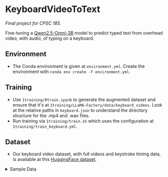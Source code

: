 # KeyboardVideoToText
*Final project for CPSC 185.*

Fine-tuning a [Qwen2.5-Omni-3B](https://huggingface.co/Qwen/Qwen2.5-Omni-3B) model to predict typed text from overhead video, with audio, of typing on a keyboard.

## Environment
- The Conda environment is given at `environment.yml`. Create the environment with `conda env create -f environment.yml`.

## Training
- Use `1training/0train.ipynb` to generate the augmented dataset and ensure that it's at `1training/LLaMA-Factory/data/keyboard_videos`. Look at the relative paths in `keyboard.json` to understand the directory structure for the .mp4 and .wav files.
- Run training via `1training/train.sh` which uses the configuration at `1training/train_keyboard.yml`.

## Dataset
- Our keyboard video dataset, with full videos and keystroke timing data, is available at this [HuggingFace dataset](https://huggingface.co/datasets/andrewt28/keystroke-typing-videos).

<details>
<summary>Sample Data</summary>

Text: `The source said if approved, the authority would allow a transaction to be carried out.`

<video src="https://github.com/user-attachments/assets/ed61f0a7-8292-4608-a4a4-7ba5b6c469af.mp4" width=120></video>
</details>
